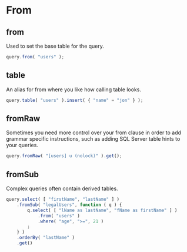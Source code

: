 # From

## from


Used to set the base table for the query.
```javascript
query.from( "users" );
```

## table
An alias for from where you like how calling table looks.
```javascript
query.table( "users" ).insert( { "name" = "jon" } );
```

## fromRaw

Sometimes you need more control over your from clause in order to add grammar specific instructions, such as adding SQL Server table hints to your queries.

```javascript
query.fromRaw( "[users] u (nolock)" ).get();
```

## fromSub

Complex queries often contain derived tables.

```javascript
query.select( [ "firstName", "lastName" ] )
    .fromSub( "legalUsers", function ( q ) {
        q.select( [ "lName as lastName", "fName as firstName" ] )
            .from( "users" )
            .where( "age", ">=", 21 )
        ;
    } )
    .orderBy( "lastName" )
    .get()
```
